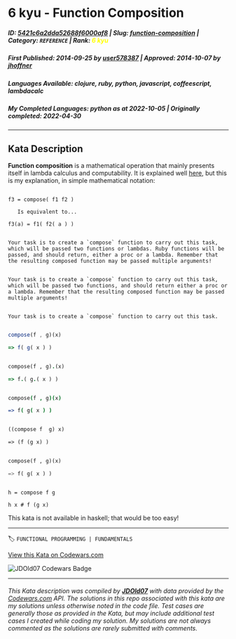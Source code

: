 # 6 kyu - Function Composition

##### **ID**: [5421c6a2dda52688f6000af8](https://www.codewars.com/kata/5421c6a2dda52688f6000af8) | **Slug**: [function-composition](https://www.codewars.com/kata/5421c6a2dda52688f6000af8) | **Category**: `REFERENCE` | **Rank**: <span style="color:yellow">6 kyu</span>

##### **First Published**: 2014-09-25 ***by*** [user578387](https://www.codewars.com/users/user578387) | **Approved**: 2014-10-07 ***by*** [jhoffner](https://www.codewars.com/users/jhoffner)

##### **Languages Available**: clojure, ruby, python, javascript, coffeescript, lambdacalc

##### **My Completed Languages**: python ***as at*** 2022-10-05 | **Originally completed**: 2022-04-30

---

## Kata Description


__Function composition__ is a mathematical operation that mainly presents itself in lambda calculus and computability. It is explained well [here](http://www.mathsisfun.com/sets/functions-composition.html), but this is my explanation, in simple mathematical notation:



```

f3 = compose( f1 f2 )

   Is equivalent to...

f3(a) = f1( f2( a ) )

```

~~~if-not:lambdacalc,ruby

Your task is to create a `compose` function to carry out this task, which will be passed two functions or lambdas. Ruby functions will be passed, and should return, either a proc or a lambda. Remember that the resulting composed function may be passed multiple arguments!

~~~

~~~if:ruby

Your task is to create a `compose` function to carry out this task, which will be passed two functions, and should return either a proc or a lambda. Remember that the resulting composed function may be passed multiple arguments!

~~~

~~~if:lambdacalc

Your task is to create a `compose` function to carry out this task.

~~~

```javascript

compose(f , g)(x)

=> f( g( x ) )

```

```ruby

compose(f , g).(x)

=> f.( g.( x ) )

```

```coffeescript

compose(f , g)(x)

=> f( g( x ) )

```

```clojure

((compose f  g) x)

=> (f (g x) )

```

```python

compose(f , g)(x)

=> f( g( x ) )

```

```lambdacalc

h = compose f g

h x # f (g x)

```





This kata is not available in haskell; that would be too easy!

---


🏷 `FUNCTIONAL PROGRAMMING | FUNDAMENTALS`


[View this Kata on Codewars.com](https://www.codewars.com/kata/5421c6a2dda52688f6000af8)

![](https://www.codewars.com/users/jdold07/badges/large "JDOld07 Codewars Badge")

---

###### *This Kata description was compiled by [**JDOld07**](https://tpstech.dev) with data provided by the [Codewars.com](https://www.codewars.com) API.  The solutions in this repo associated with this kata are my solutions unless otherwise noted in the code file.  Test cases are generally those as provided in the Kata, but may include additional test cases I created while coding my solution.  My solutions are not always commented as the solutions are rarely submitted with comments.*

